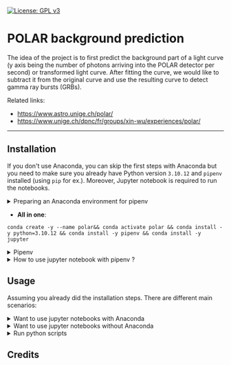 [![License: GPL v3](https://img.shields.io/badge/License-GPLv3-blue.svg)](https://www.gnu.org/licenses/gpl-3.0)

# POLAR background prediction

The idea of the project is to first predict the background part of a light curve (y axis being the number of photons arriving into the POLAR detector per second) or transformed light curve. After fitting the curve, we would like to subtract it from the original curve and use the resulting curve to detect gamma ray bursts (GRBs).

Related links:
- https://www.astro.unige.ch/polar/
- https://www.unige.ch/dpnc/fr/groups/xin-wu/experiences/polar/

---

## Installation
If you don't use Anaconda, you can skip the first steps with Anaconda but you need to make sure you already have Python version `3.10.12` and `pipenv` installed (using `pip` for ex.). Moreover, Jupyter notebook is required to run the notebooks. 


<details>
<summary>Preparing an Anaconda environment for pipenv</summary>
  
The anaconda environment is mostly used here to have the Python version `3.10.12`.

1. You can create a new Anaconda environment and activate the environment.

```
conda create --name polar && conda activate polar
```

2. Install Python version `3.10.12`

```
conda install python=3.10.12
```

3. And then install pipenv (and jupyter notebook)

```
conda install pipenv && conda install jupyter
```

</details>

- **All in one**:
```
conda create -y --name polar&& conda activate polar && conda install -y python=3.10.12 && conda install -y pipenv && conda install -y jupyter 
```



<details>
<summary>Pipenv</summary>

All you need should be to do `pipenv shell`

</details>

<details>
<summary>How to use jupyter notebook with pipenv ?</summary>
  
```
python -m ipykernel install --user --name=polar-virtualenv
```

```
jupyter notebook
```
Then inside jupyter notebook, select `polar-virtualenv` kernel.



- See this link for more details: https://stackoverflow.com/questions/47295871/is-there-a-way-to-use-pipenv-with-jupyter-notebook

</details>

## Usage

Assuming you already did the installation steps. There are different main scenarios:

<details>
<summary>Want to use jupyter notebooks with Anaconda</summary>

```
conda activate polar && pipenv shell && jupyter notebook
```

Then inside jupyter notebook, select `polar-virtualenv` kernel.

</details>

<details>
<summary>Want to use jupyter notebooks without Anaconda</summary>

```
pipenv shell && jupyter notebook
```

Then inside jupyter notebook, select `polar-virtualenv` kernel.

</details>

<details>
<summary>Run python scripts</summary>

```
pipenv shell
```

Then `python <script-name>`.

</details>

## Credits

